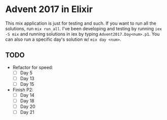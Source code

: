 # Advent 2017 in Elixir

This mix application is just for testing and such. If you want to run all the
solutions, run `mix run_all`. I've been developing and testing by running `iex
-S mix` and running solutions in iex by typing `Advent2017.Day<num>.p1`. You
can also run a specific day's solution w/ `mix day <num>`.

## TODO

- Refactor for speed:
  - [ ] Day 5
  - [ ] Day 13
  - [ ] Day 15
- Finish P2:
  - [ ] Day 14
  - [ ] Day 18
  - [ ] Day 20
  - [ ] Day 21
